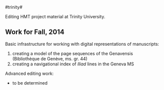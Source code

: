 #trinity#


Editing HMT project material at Trinity University.


## Work for Fall, 2014 ##


Basic infrastructure for working with digital representations of manuscripts:

1. creating a model of the page sequences of the Genavensis (Bibliothèque de Genève, ms. gr. 44)
2. creating a navigational index of *Iliad* lines in the Geneva MS


Advanced editing work:


- to be determined

